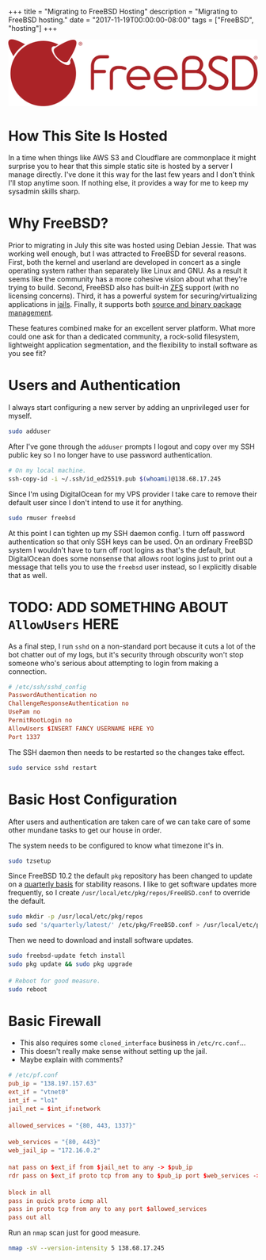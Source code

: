 +++
title = "Migrating to FreeBSD Hosting"
description = "Migrating to FreeBSD hosting."
date = "2017-11-19T00:00:00-08:00"
tags = ["FreeBSD", "hosting"]
+++

<img src='freebsd-logo.svg' alt='FreeBSD Logo' class='no-border' />

# How This Site Is Hosted

In a time when things like AWS S3 and Cloudflare are commonplace it might
surprise you to hear that this simple static site is hosted by a server I
manage directly. I've done it this way for the last few years and I don't
think I'll stop anytime soon. If nothing else, it provides a way for me to keep
my sysadmin skills sharp.

# Why FreeBSD?

Prior to migrating in July this site was hosted using Debian Jessie. That was
working well enough, but I was attracted to FreeBSD for several reasons. First,
both the kernel and userland are developed in concert as a single operating
system rather than separately like Linux and GNU. As a result it seems like the
community has a more cohesive vision about what they're trying to build.
Second, FreeBSD also has built-in [ZFS][ZFS] support (with no licensing
concerns). Third, it has a powerful system for securing/virtualizing
applications in [jails][FreeBSD jails]. Finally, it supports both
[source and binary package management][FreeBSD Software].

These features combined make for an excellent server platform. What more could
one ask for than a dedicated community, a rock-solid filesystem, lightweight
application segmentation, and the flexibility to install software as you see
fit?

# Users and Authentication

I always start configuring a new server by adding an unprivileged user for
myself.
```bash
sudo adduser
```

After I've gone through the `adduser` prompts I logout and copy over my SSH
public key so I no longer have to use password authentication.
```bash
# On my local machine.
ssh-copy-id -i ~/.ssh/id_ed25519.pub $(whoami)@138.68.17.245
```

Since I'm using DigitalOcean for my VPS provider I take care to remove their
default user since I don't intend to use it for anything.
```bash
sudo rmuser freebsd
```

At this point I can tighten up my SSH daemon config. I turn off password
authentication so that only SSH keys can be used. On an ordinary FreeBSD system
I wouldn't have to turn off root logins as that's the default, but
DigitalOcean does some nonsense that allows root logins just to print out a
message that tells you to use the `freebsd` user instead, so I explicitly
disable that as well.

# TODO: ADD SOMETHING ABOUT `AllowUsers` HERE

As a final step, I run `sshd` on a non-standard port because it cuts a lot of the bot 
chatter out of my logs, but it's security through obscurity won't stop someone
who's serious about attempting to login from making a connection.
```conf
# /etc/ssh/sshd_config
PasswordAuthentication no
ChallengeResponseAuthentication no
UsePam no
PermitRootLogin no
AllowUsers $INSERT FANCY USERNAME HERE YO
Port 1337
```

The SSH daemon then needs to be restarted so the changes take effect.
```bash
sudo service sshd restart
```

# Basic Host Configuration

After users and authentication are taken care of we can take care of some other
mundane tasks to get our house in order.

The system needs to be configured to know what timezone it's in.
```bash
sudo tzsetup
```

Since FreeBSD 10.2 the default `pkg` repository has been changed to update on a
[quarterly basis][quarterly updates] for stability reasons. I like to get
software updates more frequently, so I create
`/usr/local/etc/pkg/repos/FreeBSD.conf` to override the default.

```bash
sudo mkdir -p /usr/local/etc/pkg/repos
sudo sed 's/quarterly/latest/' /etc/pkg/FreeBSD.conf > /usr/local/etc/pkg/repos/FreeBSD.conf
```

Then we need to download and install software updates.
```bash
sudo freebsd-update fetch install
sudo pkg update && sudo pkg upgrade

# Reboot for good measure.
sudo reboot
```

# Basic Firewall
- This also requires some `cloned_interface` business in `/etc/rc.conf`...
- This doesn't really make sense without setting up the jail.
- Maybe explain with comments?

```conf
# /etc/pf.conf
pub_ip = "138.197.157.63"
ext_if = "vtnet0"
int_if = "lo1"
jail_net = $int_if:network

allowed_services = "{80, 443, 1337}"

web_services = "{80, 443}"
web_jail_ip = "172.16.0.2"

nat pass on $ext_if from $jail_net to any -> $pub_ip
rdr pass on $ext_if proto tcp from any to $pub_ip port $web_services -> $web_jail_ip

block in all
pass in quick proto icmp all
pass in proto tcp from any to any port $allowed_services
pass out all
```
Run an `nmap` scan just for good measure.
```bash
nmap -sV --version-intensity 5 138.68.17.245
```

[ZFS]: https://www.freebsd.org/doc/handbook/zfs.html
[FreeBSD jails]: https://www.freebsd.org/doc/handbook/jails.html
[FreeBSD Software]: https://www.freebsd.org/doc/en_US.ISO8859-1/books/handbook/ports-overview.html
[quarterly updates]: https://forums.freebsd.org/threads/52843/
